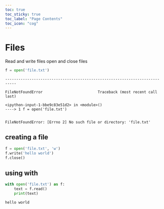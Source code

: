 ```yaml
---
toc: true
toc_sticky: true
toc_label: "Page Contents"
toc_icon: "cog"
---
```

# Files

Read and write files
open and close files


```python
f = open('file.txt')
```


    ---------------------------------------------------------------------------

    FileNotFoundError                         Traceback (most recent call last)

    <ipython-input-1-bbe9c83e51d2> in <module>()
    ----> 1 f = open('file.txt')
    

    FileNotFoundError: [Errno 2] No such file or directory: 'file.txt'


## creating a  file


```python
f = open('file.txt', 'w')
f.write('hello world')
f.close()
```

## using with


```python
with open('file.txt') as f:
    text = f.read()
    print(text)
```

    hello world

